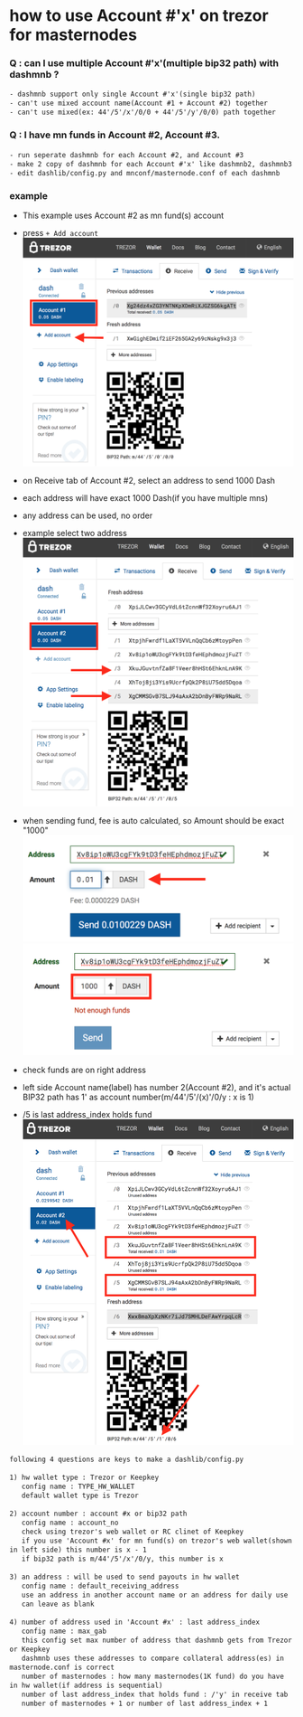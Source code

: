 how to use Account #'x' on trezor for masternodes
=============================================

### Q : can I use multiple Account #'x'(multiple bip32 path) with dashmnb ?
    - dashmnb support only single Account #'x'(single bip32 path)
    - can't use mixed account name(Account #1 + Account #2) together
    - can't use mixed(ex: 44'/5'/x'/0/0 + 44'/5'/y'/0/0) path together

### Q : I have mn funds in Account #2, Account #3.
    - run seperate dashmnb for each Account #2, and Account #3 
    - make 2 copy of dashmnb for each Account #'x' like dashmnb2, dashmnb3
    - edit dashlib/config.py and mnconf/masternode.conf of each dashmnb 


### example
- This example uses Account #2 as mn fund(s) account

* press `+ Add account`
![1](./001.png)


* on Receive tab of Account #2, select an address to send 1000 Dash
* each address will have exact 1000 Dash(if you have multiple mns)
* any address can be used, no order
* example select two address
![1](./002.png)

* when sending fund, fee is auto calculated, so Amount should be exact "1000"
![1](./004.png)
![1](./005.png)


* check funds are on right address
* left side Account name(label) has number 2(Account #2), and it's actual BIP32 path has 1' as account number(m/44'/5'/(x)'/0/y : x is 1)
* /5 is last address_index holds fund
![1](./003.png)



```
following 4 questions are keys to make a dashlib/config.py

1) hw wallet type : Trezor or Keepkey
   config name : TYPE_HW_WALLET
   default wallet type is Trezor

2) account number : account #x or bip32 path
   config name : account_no
   check using trezor's web wallet or RC clinet of Keepkey
   if you use 'Account #x' for mn fund(s) on trezor's web wallet(shown in left side) this number is x - 1
   if bip32 path is m/44'/5'/x'/0/y, this number is x

3) an address : will be used to send payouts in hw wallet
   config name : default_receiving_address
   use an address in another account name or an address for daily use
   can leave as blank

4) number of address used in 'Account #x' : last address_index
   config name : max_gab
   this config set max number of address that dashmnb gets from Trezor or Keepkey
   dashmnb uses these addresses to compare collateral address(es) in masternode.conf is correct
   number of masternodes : how many masternodes(1K fund) do you have in hw wallet(if address is sequential)
   number of last address_index that holds fund : /'y' in receive tab
   number of masternodes + 1 or number of last address_index + 1
```   